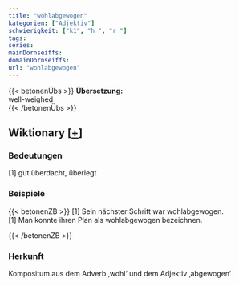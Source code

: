 ```yaml
---
title: "wohlabgewogen"
kategorien: ["Adjektiv"]
schwierigkeit: ["k1", "h_", "r_"]
tags:
series:
mainDornseiffs:
domainDornseiffs:
url: "wohlabgewogen"
---
```


{{< betonenÜbs >}}
**Übersetzung:**  
well-weighed  
{{< /betonenÜbs >}}

## Wiktionary [[+](https://de.wiktionary.org/wiki/wohlabgewogen)]

### Bedeutungen
[1] gut überdacht, überlegt  

### Beispiele
{{< betonenZB >}}
[1] Sein nächster Schritt war wohlabgewogen.  
[1] Man konnte ihren Plan als wohlabgewogen bezeichnen.  

{{< /betonenZB >}}
### Herkunft
Kompositum aus dem Adverb ‚wohl‘ und dem Adjektiv ‚abgewogen‘  


